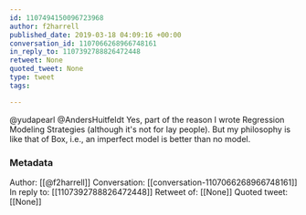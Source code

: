 ```yaml
---
id: 1107494150096723968
author: f2harrell
published_date: 2019-03-18 04:09:16 +00:00
conversation_id: 1107066268966748161
in_reply_to: 1107392788826472448
retweet: None
quoted_tweet: None
type: tweet
tags:

---
```


@yudapearl @AndersHuitfeldt Yes, part of the reason I wrote Regression Modeling Strategies (although it's not for lay people).  But my philosophy is like that of Box, i.e., an imperfect model is better than no model.

### Metadata

Author: [[@f2harrell]]
Conversation: [[conversation-1107066268966748161]]
In reply to: [[1107392788826472448]]
Retweet of: [[None]]
Quoted tweet: [[None]]
